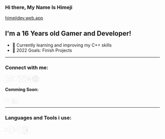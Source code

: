 ### Hi there, My Name Is Himeji
[himejidev.web.app][website]

## I'm a 16 Years old Gamer and Developer!

- 🌱 Currently learning and improving my C++ skills
- 🥅 2022 Goals: Finish Projects

---

### Connect with me:

[<img align="left" alt="Himeji | Twitch" width="22px" src="https://github.com/HimejiDev/HimejiDev/blob/main/README/TwitchLogo.png" />][twitch]
[<img align="left" alt="Himeji | Twitter" width="22px" src="https://github.com/HimejiDev/HimejiDev/blob/main/README/TwitterLogo.png" />][twitter]
[<img align="left" alt="Himeji | Instagram" width="22px" src="https://github.com/HimejiDev/HimejiDev/blob/main/README/InstagramLogo.png" />][instagram]
[<img align="left" alt="卄imeji ᗪev ǁ 💻 | Discord Server" width="22px" src="https://github.com/HimejiDev/HimejiDev/blob/main/README/DiscordLogo.png" />][discord]
[<img align="left" alt="example.dev" width="22px" src="https://github.com/HimejiDev/HimejiDev/blob/main/README/WebsiteLogo.png" />][website]

<br />

#### Comming Soon:

[<img align="left" alt="Himeji | Youtube" width="22px" src="https://github.com/HimejiDev/HimejiDev/blob/main/README/YoutubeLogo.png" />][youtube]
[<img align="left" alt="Himeji | LinkedIn" width="22px" src="https://github.com/HimejiDev/HimejiDev/blob/main/README/LinkedInLogo.png" />][linkedin]

<br />

---

### Languages and Tools i use:

[<img align="left" alt="Visual Studio Code" width="26px" src="https://github.com/HimejiDev/HimejiDev/blob/main/README/VSCodeLogo.png" />][VSCode]
[<img align="left" alt="Visual Studio 2019" width="26px" src="https://github.com/HimejiDev/HimejiDev/blob/main/README/VS2019Logo.png" />][VS2019]
[<img align="left" alt="C#" width="26px" src="https://github.com/HimejiDev/HimejiDev/blob/main/README/csharpLogo.png" />][csharp]

<br />
<br />

[VSCode]: https://code.visualstudio.com
[VS2019]: https://visualstudio.microsoft.com/vs/

[csharp]: https://dotnet.microsoft.com/languages/csharp

[twitch]: https://www.twitch.tv/himejimc
[twitter]: https://twitter.com/HimejiMC
[discord]: https://discord.gg/myrvjYK2MH

[website]: https://himejidev.web.app
[youtube]: https://example.net
[instagram]: https://www.instagram.com/himejimc/
[linkedin]: https://example.net
